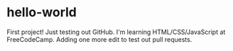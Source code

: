 # hello-world
First project!
Just testing out GitHub. I'm learning HTML/CSS/JavaScript at FreeCodeCamp.
Adding one more edit to test out pull requests.
